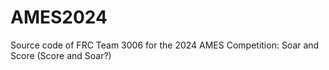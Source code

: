 # AMES2024

Source code of FRC Team 3006 for the 2024 AMES Competition: Soar and Score (Score and Soar?)
